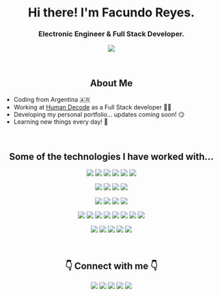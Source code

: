 

<h1 align="center"> Hi there! I'm Facundo Reyes. </h1>
<h3 align="center"> Electronic Engineer & Full Stack Developer. </h3>
<!-- <p align="center"><img width="200" src="https://user-images.githubusercontent.com/60470996/142437903-550262fe-2292-4703-b66f-65ac61f5ce03.png" /></p> -->
<p align="center"><a href="https://facundoreyes.dev" target="_blank"><img src="https://img.shields.io/badge/Personal_Site-WIP-orange?style=flat-square" /></a></p>

<br />
<h2 align="center"> About Me </h2>
<p align="center">
<ul>
  <li> Coding from Argentina 🇦🇷 </li>
  <li> Working at <a href="https://humandecode.com/" target="_blank">Human Decode</a> as a Full Stack developer 👨‍💻</li>
  <li> Developing my personal portfolio... updates coming soon! 😏 </li>
  <li> Learning new things every day! 🎯</li>
</ul>
</p>

<br />
<h2 align="center">Some of the technologies I have worked with...</h2>
<p align="center">
  <img src="https://img.shields.io/badge/c++-%2300599C.svg?style=for-the-badge&logo=c%2B%2B&logoColor=white" />
  <img src="https://img.shields.io/badge/html5-%23E34F26.svg?style=for-the-badge&logo=html5&logoColor=white" />
  <img src="https://img.shields.io/badge/css3-%231572B6.svg?style=for-the-badge&logo=css3&logoColor=white" />  
  <img src="https://img.shields.io/badge/javascript-%23323330.svg?style=for-the-badge&logo=javascript&logoColor=%23F7DF1E" />
  <!-- <img src="https://img.shields.io/badge/typescript-%23007ACC.svg?style=for-the-badge&logo=typescript&logoColor=white" /> -->
  <img src="https://img.shields.io/badge/ruby-%23CC342D.svg?style=for-the-badge&logo=ruby&logoColor=white" />
  <img src="https://img.shields.io/badge/python-3670A0?style=for-the-badge&logo=python&logoColor=ffdd54" />
</p>

<p align="center">
  <img src="https://img.shields.io/badge/react-%2320232a.svg?style=for-the-badge&logo=react&logoColor=%2361DAFB" />
  <img src="https://img.shields.io/badge/node.js-%2343853D.svg?&style=for-the-badge&logo=node-dot-js&logoColor=white"/>
  <img src="https://img.shields.io/badge/express.js-%23404d59.svg?style=for-the-badge&logo=express&logoColor=%2361DAFB" />
  <img src="https://img.shields.io/badge/Next-black?style=for-the-badge&logo=next.js&logoColor=white" />
</p>
<p align="center">
  <img src="https://img.shields.io/badge/SASS-hotpink.svg?style=for-the-badge&logo=SASS&logoColor=white" />
  <img src="https://img.shields.io/badge/tailwindcss-%2338B2AC.svg?style=for-the-badge&logo=tailwind-css&logoColor=white" />
  <img src="https://img.shields.io/badge/Material UI-%23447FC5.svg?&style=for-the-badge&logo=material-ui&logoColor=white"/>
  <img src="https://img.shields.io/badge/Bootstrap-%23563D7C.svg?&style=for-the-badge&logo=bootstrap&logoColor=white"/>
<!--   <img src="https://img.shields.io/badge/-jest-%23C21325?style=for-the-badge&logo=jest&logoColor=white" /> -->
</p>

<p align="center">
  <img src="https://img.shields.io/badge/AWS-%23FF9900.svg?style=for-the-badge&logo=amazon-aws&logoColor=white" />
  <img src="https://img.shields.io/badge/heroku-%23430098.svg?style=for-the-badge&logo=heroku&logoColor=white" />
  <img src="https://img.shields.io/badge/vercel-%23000000.svg?style=for-the-badge&logo=vercel&logoColor=white" />
  <img src="https://img.shields.io/badge/nginx-%23009639.svg?style=for-the-badge&logo=nginx&logoColor=white" />
  <img src="https://img.shields.io/badge/postgres-%23316192.svg?style=for-the-badge&logo=postgresql&logoColor=white" />
  <img src="https://img.shields.io/badge/MongoDB-%2347A248.svg?&style=for-the-badge&logo=mongodb&logoColor=white"/>
  <img src="https://img.shields.io/badge/Prisma-3982CE?style=for-the-badge&logo=Prisma&logoColor=white" />
  <img src="https://img.shields.io/badge/Contentful-%23F05A65.svg?&style=for-the-badge&logo=Contentful&logoColor=white"/>
</p>


<p align="center">
  <img src="https://img.shields.io/badge/opencv-%23white.svg?style=for-the-badge&logo=opencv&logoColor=white" />
  <img src="https://img.shields.io/badge/Qt-%23217346.svg?style=for-the-badge&logo=Qt&logoColor=white" />
  <img src="https://img.shields.io/badge/Linux-FCC624?style=for-the-badge&logo=linux&logoColor=black" />
  <img src="https://img.shields.io/badge/-RaspberryPi-C51A4A?style=for-the-badge&logo=Raspberry-Pi" />
  <img src="https://img.shields.io/badge/-Arduino-00979D?style=for-the-badge&logo=Arduino&logoColor=white" />
</p>







<!-- <p align="center"><img src="https://github-readme-stats.vercel.app/api?username=facureyes&count_private=true&include_all_commits=true&theme=radical" /> </p> -->

<br />
<h2 align="center"> 👇 Connect with me 👇 </h2>
<p align="center">
  <a href="https://facundoreyes.dev" target="_blank"><img src="https://img.shields.io/badge/Personal.Web-%230A0A0A.svg?&style=for-the-badge&logo=dev-dot-to&logoColor=white"/></a>
  <a href="https://www.instagram.com/facareyes/" target="_blank"><img src="https://img.shields.io/badge/facareyes-%23E4405F.svg?style=for-the-badge&logo=Instagram&logoColor=white" /></a>
  <a href="mailto:facundotomasreyes@gmail.com" target="_blank"><img src="https://img.shields.io/badge/Gmail-D14836?style=for-the-badge&logo=gmail&logoColor=white" /></a>
  <a href="https://twitter.com/facareyes" target="_blank"><img src="https://img.shields.io/badge/facureyes-%231DA1F2.svg?style=for-the-badge&logo=Twitter&logoColor=white" /></a>
  <a href="https://www.linkedin.com/in/facundoreyes/" target="_blank"><img src="https://img.shields.io/badge/linkedin-%230077B5.svg?style=for-the-badge&logo=linkedin&logoColor=white" /></a>
</p>
